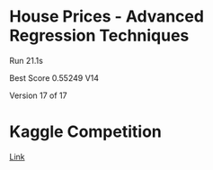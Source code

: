 # House Prices - Advanced Regression Techniques

Run
21.1s

Best Score
0.55249 V14

Version 17 of 17

# Kaggle Competition
<a href='https://www.kaggle.com/code/juliohsu/house-prediction-reg/notebook'>Link</a>
